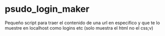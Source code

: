 # psudo_login_maker
Pequeño script para traer el contenido de una url en especifico y que te lo muestre en localhost como logins etc (solo muestra el html no el css;v)
